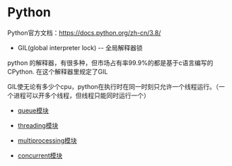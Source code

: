 # Python

Python官方文档：https://docs.python.org/zh-cn/3.8/

+ GIL(global interpreter lock) -- 全局解释器锁

python 的解释器，有很多种，但市场占有率99.9%的都是基于c语言编写的CPython.  在这个解释器里规定了GIL

GIL使无论有多少个cpu，python在执行时在同一时刻只允许一个线程运行。（一个进程可以开多个线程，但线程只能同时运行一个）

+ [queue模块](queue模块.md)

+ [threading模块](threading模块.md)

+ [multiprocessing模块](multiprocessing模块.md)

+ [concurrent模块](concurrent模块.md)
